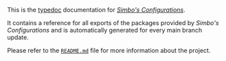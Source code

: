 This is the [typedoc](https://typedoc.org/) documentation for
[_Simbo's Configurations_](https://github.com/simbo/simbo-configs).

It contains a reference for all exports of the packages provided by _Simbo's
Configurations_ and is automatically generated for every main branch update.

Please refer to the [`README.md`](https://github.com/simbo/simbo-configs#readme)
file for more information about the project.
